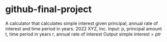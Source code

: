 # github-final-project
A calculator that calculates simple interest given principal, annual rate of interest and time period in years.
2022 XYZ, Inc.
Input:
   p, principal amount
   t, time period in years
   r, annual rate of interest
Output
   simple interest = p*t*r
